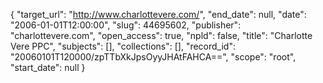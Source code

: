 {
  "target_url": "http://www.charlottevere.com/", 
  "end_date": null, 
  "date": "2006-01-01T12:00:00", 
  "slug": 44695602, 
  "publisher": "charlottevere.com", 
  "open_access": true, 
  "npld": false, 
  "title": "Charlotte Vere PPC", 
  "subjects": [], 
  "collections": [], 
  "record_id": "20060101T120000/zpTTbXkJpsOyyJHAtFAHCA==", 
  "scope": "root", 
  "start_date": null
}


